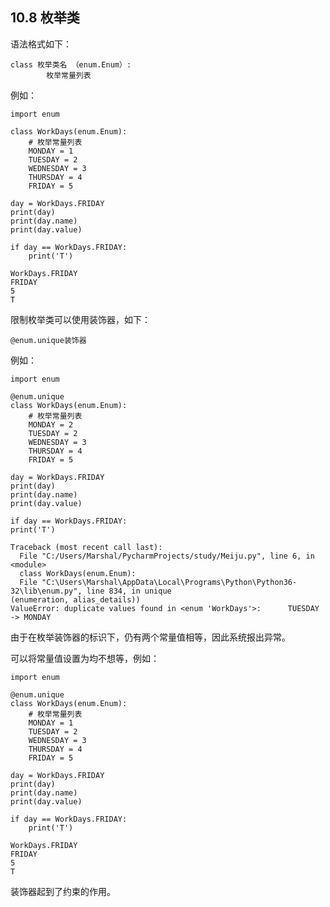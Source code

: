 ## 10.8 枚举类

语法格式如下：  

    class 枚举类名 （enum.Enum）:  
            枚举常量列表

例如：

    import enum

    class WorkDays(enum.Enum):
        # 枚举常量列表
        MONDAY = 1
        TUESDAY = 2
        WEDNESDAY = 3
        THURSDAY = 4
        FRIDAY = 5

    day = WorkDays.FRIDAY
    print(day)
    print(day.name)
    print(day.value)

    if day == WorkDays.FRIDAY:
        print('T')

    WorkDays.FRIDAY
    FRIDAY
    5
    T

限制枚举类可以使用装饰器，如下：  

    @enum.unique装饰器

例如：  

    import enum

    @enum.unique
    class WorkDays(enum.Enum):
        # 枚举常量列表
        MONDAY = 2
        TUESDAY = 2
        WEDNESDAY = 3
        THURSDAY = 4
        FRIDAY = 5

    day = WorkDays.FRIDAY
    print(day)
    print(day.name)
    print(day.value)

    if day == WorkDays.FRIDAY:
    print('T')

    Traceback (most recent call last):
      File "C:/Users/Marshal/PycharmProjects/study/Meiju.py", line 6, in <module>
      class WorkDays(enum.Enum):
      File "C:\Users\Marshal\AppData\Local\Programs\Python\Python36-32\lib\enum.py", line 834, in unique
    (enumeration, alias_details))
    ValueError: duplicate values found in <enum 'WorkDays'>:      TUESDAY -> MONDAY

由于在枚举装饰器的标识下，仍有两个常量值相等，因此系统报出异常。  

可以将常量值设置为均不想等，例如：  

    import enum

    @enum.unique
    class WorkDays(enum.Enum):
        # 枚举常量列表
        MONDAY = 1
        TUESDAY = 2
        WEDNESDAY = 3
        THURSDAY = 4
        FRIDAY = 5

    day = WorkDays.FRIDAY
    print(day)
    print(day.name)
    print(day.value)

    if day == WorkDays.FRIDAY:
        print('T')

    WorkDays.FRIDAY
    FRIDAY
    5
    T

装饰器起到了约束的作用。
